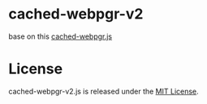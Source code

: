 # cached-webpgr-v2
base on this [cached-webpgr.js](https://github.com/webpgr/cached-webpgr.js)

# License
cached-webpgr-v2.js is released under the [MIT License](https://github.com/WarManiac/cached-webpgr-v2/blob/main/LICENSE).
